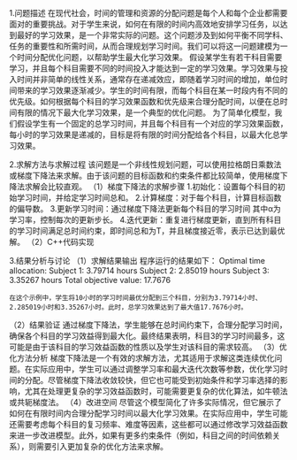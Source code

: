1.问题描述
    在现代社会，时间的管理和资源的分配问题是每个人和每个企业都需要面对的重要挑战。对于学生来说，如何在有限的时间内高效地安排学习任务，以达到最好的学习效果，是一个非常实际的问题。这个问题涉及到如何平衡不同学科、任务的重要性和所需时间，从而合理规划学习时间。我们可以将这一问题建模为一个时间分配优化问题，以帮助学生最大化学习效果。
假设某学生有若干科目需要学习，并且每个科目需要不同的时间投入才能达到一定的学习效果。学习效果与投入时间并非简单的线性关系，通常存在递减效应，即随着学习时间的增加，单位时间带来的学习效果逐渐减少。学生的时间有限，而每个科目在某一时段内有不同的优先级。如何根据每个科目的学习效果函数和优先级来合理分配时间，以便在总时间有限的情况下最大化学习效果，是一个典型的优化问题。
为了简单化模型，我们假设学生有一个固定的总学习时间，并且每个科目有一个对应的学习效果函数，每小时的学习效果是递减的，目标是将有限的时间分配给各个科目，以最大化总学习效果。

2.求解方法与求解过程
该问题是一个非线性规划问题，可以使用拉格朗日乘数法或梯度下降法来求解。由于该问题的目标函数和约束条件都比较简单，使用梯度下降法求解会比较直观。
（1）梯度下降法的求解步骤
1.初始化：设置每个科目的初始学习时间，并给定学习时间总和。
2.计算梯度：对于每个科目，计算目标函数的偏导数。
3.更新学习时间：通过梯度下降法更新每个科目的学习时间
其中α为学习率，控制每次的更新步长。
4.迭代更新：重复进行梯度更新，直到所有科目的学习时间满足总时间约束，即时间总和为T，并且梯度接近零，表示已达到最优解。
（2）C++代码实现

3.结果分析与讨论
（1）求解结果输出
程序运行的结果如下：
Optimal time allocation:
Subject 1: 3.79714 hours
Subject 2: 2.85019 hours
Subject 3: 3.35267 hours
Total objective value: 17.7676

    在这个示例中，学生将10小时的学习时间最优分配到三个科目，分别为3.79714小时、2.285019小时和3.35267小时。此时，总学习效果达到了最大值17.7676小时。
（2）结果验证
通过梯度下降法，学生能够在总时间约束下，合理分配学习时间，确保各个科目的学习效益得到最大化。最终结果表明，科目3的学习时间最多，这可能是由于该科目的学习效益函数的性质以及学生对该科目的需求较高。
（3）优化方法分析
    梯度下降法是一个有效的求解方法，尤其适用于求解这类连续优化问题。在实际应用中，学生可以通过调整学习率和最大迭代次数等参数，优化学习时间的分配。尽管梯度下降法收敛较快，但它也可能受到初始条件和学习率选择的影响，尤其在处理更复杂的学习效益函数时，可能需要更复杂的优化算法，如牛顿法或共轭梯度法。
（4）改进空间
    尽管这个模型简化了许多实际情况，但它展示了如何在有限时间内合理分配学习时间以最大化学习效果。在实际应用中，学生可能还需要考虑每个科目的复习频率、难度等因素，这些都可以通过修改学习效益函数来进一步改进模型。此外，如果有更多约束条件（例如，科目之间的时间依赖关系），则需要引入更加复杂的优化方法来求解。
